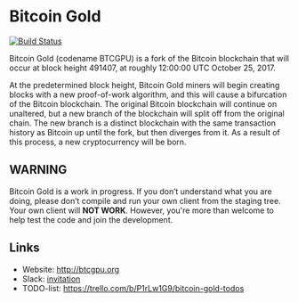 # Bitcoin Gold

[![Build Status](https://travis-ci.org/RafalSladek/BTCGPU.svg?branch=master)](https://travis-ci.org/RafalSladek/BTCGPU)

Bitcoin Gold (codename BTCGPU) is a fork of the Bitcoin blockchain that will occur at block height 491407, at roughly 12:00:00 UTC October 25, 2017.

At the predetermined block height, Bitcoin Gold miners will begin creating blocks with a new proof-of-work algorithm, and this will cause a bifurcation of the Bitcoin blockchain. The original Bitcoin blockchain will continue on unaltered, but a new branch of the blockchain will split off from the original chain. The new branch is a distinct blockchain with the same transaction history as Bitcoin up until the fork, but then diverges from it. As a result of this process, a new cryptocurrency will be born.

## WARNING

Bitcoin Gold is a work in progress. If you don’t understand what you are doing, please don’t compile and run your own client from the staging tree. Your own client will **NOT WORK**. However, you're more than welcome to help test the code and join the development.

## Links

* Website: http://btcgpu.org
* Slack: [invitation](https://join.slack.com/t/bitcoin-gold/shared_invite/enQtMjU2MDY5MDQyNjkzLTQyMzZhMTBkMDM4MmRhNTI3NzM4YjlmMzMyNDIwZmFkYjc3ZmFiOTQ4NTJjNDNlNGM0NDI4YTI3MzZmZTRmMzg)
* TODO-list: https://trello.com/b/P1rLw1G9/bitcoin-gold-todos
